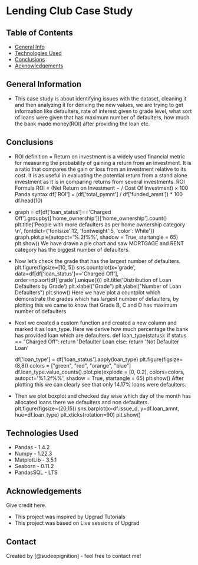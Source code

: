 # Lending Club Case Study

## Table of Contents
* [General Info](#generalinformation)
* [Technologies Used](#technologiesused)
* [Conclusions](#conclusions)
* [Acknowledgements](#acknowledgements)

<!-- You can include any other section that is pertinent to your problem -->

## General Information
-  This case study is about identifying issues with the dataset, cleaning it and then analyzing it for deriving the new values, we are trying to get information like defaulters, rate of interest given to grade level, what sort of loans were given that has maximum number of defaulters, how much the bank made money(ROI) after providing the loan etc.

<!-- You don't have to answer all the questions - just the ones relevant to your project. -->

## Conclusions
  - ROI definition = Return on investment is a widely used financial metric for measuring the probability of gaining a return from an investment. It is a ratio that compares the gain or loss from an investment relative to its cost. It is as useful in evaluating the potential return from a stand alone investment as it is in comparing returns from several investments.
  ROI Formula
  ROI = (Net Return  on  Investment − / Cost Of Investment) × 100
  Panda syntax
  df['ROI'] = (df['total_pymnt'] / df['funded_amnt']) * 100
  df.head(10)

- graph =  df[df['loan_status']=='Charged Off'].groupby(['home_ownership'])['home_ownership'].count()
  plt.title('People with more defaulters as per home ownership category \n', fontdict={'fontsize':12, 'fontweight':5, 'color':'White'})
  graph.plot.pie(autopct='%.2f%%', shadow = True, startangle = 65)
  plt.show()
  We have drawn a pie chart and saw MORTGAGE and RENT category has the biggest number of defaulters.

- Now let’s check the grade that has the largest number of defaulters.
  plt.figure(figsize=[10, 5])
  sns.countplot(x='grade',  data=df[df['loan_status']=='Charged Off'], order=np.sort(df['grade'].unique()))
  plt.title('Distribution of Loan Defaulters by Grade')
  plt.xlabel("Grade")
  plt.ylabel("Number of Loan Defaulters")
  plt.show()
  Here we have plot a countplot which demonstrate the grades which has largest number of defaulters, by plotting this we came to know that Grade B, C and D has maximum number of defaulters

- Next we created a custom function and created a new column and marked it as loan_type. Here we derive how much percentage the bank has provided loan which are defaulters.
  def loan_type(status):
       if status == "Charged Off":
          return 'Defaulter Loan
      else:
         return 'Not Defaulter Loan'

  df['loan_type'] = df['loan_status'].apply(loan_type)
  plt.figure(figsize=(8,8))
  colors = ["green", "red", "orange", "blue"]
  df.loan_type.value_counts().plot.pie(explode = [0, 0.2], colors=colors, autopct='%1.2f%%', shadow = True, startangle = 65)
  plt.show()
  After plotting this we can clearly see that only 14.17% loans were defaulters.
  
- Then we plot boxplot and checked day wise which day of the month has allocated loans there we defaulters and non defaulters.
    plt.figure(figsize=(20,15))
    sns.barplot(x=df.issue_d, y=df.loan_amnt, hue=df.loan_type)
    plt.xticks(rotation=90)
    plt.show()


<!-- You don't have to answer all the questions - just the ones relevant to your project. -->


## Technologies Used
- Pandas - 1.4.2
- Numpy - 1.22.3
- MatplotLib - 3.5.1
- Seaborn - 0.11.2
- PandasSQL - LTS

<!-- As the libraries versions keep on changing, it is recommended to mention the version of library used in this project -->

## Acknowledgements
Give credit here.
- This project was inspired by Upgrad Tutorials
- This project was based on Live sessions of Upgrad


## Contact
Created by [@sudeepignition] - feel free to contact me!
